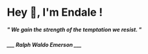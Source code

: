 <h1 title="head"> Hey 👋, I'm Endale !</h1>

**<h5><i>" We gain the strength of the temptation we resist. "</i></h5>**

*<b>___ Ralph Waldo Emerson ___</b>*
